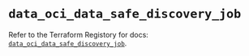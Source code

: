 # `data_oci_data_safe_discovery_job`

Refer to the Terraform Registory for docs: [`data_oci_data_safe_discovery_job`](https://registry.terraform.io/providers/oracle/oci/6.18.0/docs/data-sources/data_safe_discovery_job).
